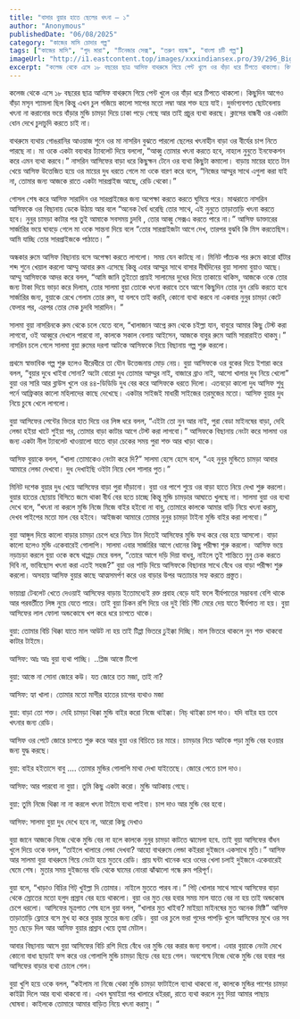 ```yaml
---
title: "বাসার বুয়ার হাতে ছেলের খৎনা – ১"
author: "Anonymous"
publishedDate: "06/08/2025"
category: "কাজের মাসি চোদার গল্প"
tags: ["কাজের মাসি", "গুদ মারা", "টিনেজার সেক্স", "তরুণ বয়স্ক", "বাংলা চটি গল্প"]
imageUrl: "http://i1.eastcontent.top/images/xxxindiansex.pro/39/296_Big.jpg"
excerpt: "কলেজ থেকে এসে ১৮ বছরের ছাত্র আসিফ বাথরুমে গিয়ে পেন্ট খুলে ওর বাঁড়া ধরে টিপতে থাকলো। কিছুদিন আগেও বাঁড়া মসৃন শ্যামলা ছিল কিন্তু এখন চুল গজিয়ে কালো সাপের মতো লম্বা আর শক্ত হয়ে যাই। দুর্ভাগ্যবশত ছোটবেলায়..."
---
```


কলেজ থেকে এসে ১৮ বছরের ছাত্র আসিফ বাথরুমে গিয়ে পেন্ট খুলে ওর বাঁড়া ধরে টিপতে থাকলো। কিছুদিন আগেও বাঁড়া মসৃন শ্যামলা ছিল কিন্তু এখন চুল গজিয়ে কালো সাপের মতো লম্বা আর শক্ত হয়ে যাই। দুর্ভাগ্যবশত ছোটবেলায় খৎনা না করানোর ভয়ে বাঁড়ার মুন্ডি চামড়া দিয়ে ঢাকা পড়ে গেছে আর তাই প্রচুর ব্যথা করছে। ক্লাসের বান্ধবী ওর একাটা ধোন দেখে চুদাচুদি করতে চাই না।


বাথরুমে ব্যথায় গোঙরানির আওয়াজ শুনে ওর মা নাসরিন বুঝতে পারলো ছেলের খৎনাহীন বাড়া ওর বীর্যের চাপ নিতে পারছে না। মা ওকে একটা বব্যথার ট্যাবলেট দিয়ে বললো, “আব্বু তোমার খৎনা করতে হবে, নাহলে নুনুতে ইনফেকশন করে এমন ব্যথা করবে।” নাসরিন আসিফের বাড়া ধরে কিছুক্ষন টেনে ওর ব্যথা কিছুটা কমালো। বাড়ায় মায়ের হাতে টান খেয়ে আসিফ উত্তেজিত হয়ে ওর মায়ের দুধ ধরতে গেলে মা ওকে বারণ করে বলে, “নিজের আম্মুর সাথে এগুলা করা যাই না, তোমার জন্য আজকে রাতে একটা সারপ্রাইজ আছে, রেডি থেকো।”


গোসল শেষ করে আসিফ সারাদিন ওর সারপ্রাইজের জন্য অপেক্ষা করতে করতে ঘুমিয়ে পরে। মাঝরাতে নাসরিন আসিফকে ওর বিছানায় ডেকে উঠায় আর বলে “অনেক ধৈর্য ধরেছি তোর সাথে, এই নুনুতে তাড়াতাড়ি খৎনা করতে হবে। নুনুর চামড়া কাটার পর তুই আমাকে সবসময় চুদবি , তোর আব্বু সেক্সএ করতে পারে না।” আসিফ ডাক্তারের সার্জারির ভয়ে ঘাবড়ে গেলে মা ওকে সান্তনা দিয়ে বলে “তোর সারপ্রাইজটা আগে দেখ, তারপর বুঝবি কি মিস করতেছিস। আমি যাচ্ছি তোর সারপ্রাইজকে পাঠাতে। ”


অন্ধকার রুমে আসিফ বিছানায় বসে অপেক্ষা করতে লাগলো। সময় যেন কাটছে না। মিনিট পাঁচেক পর রুমে কারো হাঁটার শব্দ শুনে খেয়াল করলো আম্মু আবার রুম এসেছে কিন্তু এবার আম্মুর সাথে বাসার দীর্ঘদিনের বুয়া সালমা বুয়াও আছে। আম্মু আসিফকে আদর করে বলল, “আমি জানি তুইতো প্রায়ই সালামের দুধের দিয়ে তাকায়ে থাকিস, আজকে ওকে তোর জন্য টাকা দিয়ে ভাড়া করে দিলাম, তোর সালমা বুয়া তোকে খৎনা করাবে তবে আগে কিছুদিন তোর নুন রেডি করতে হবে সার্জারির জন্য, বুয়াকে রেখে গেলাম তোর রুম, যা বলবে তাই করবি, কোনো ব্যথা করবে না একবার নুনুর চামড়া কেটে ফেলার পর, এরপর তোর মেক চুদবি সারাদিন। ”


সালমা বুয়া নাসরিনকে রুম থেকে চলে যেতে বলে, “খালাজান আপ্নে রুম থেকে চইল্লা যান, বাবুরে আমার কিছু টেস্ট করা লাগবো, ওই আব্বুরে দেখলে পারবো না, কালকে সকাল বেলায় আইসেন, আজকে বাবুর রুমে আমি সারারাইত থাকমু।” নাসরিন চলে গেলে সালমা বুয়া রুমের দরগা আটকে আসিফকে নিয়ে বিছানায় গল্প শুরু করলো।


প্রথমে স্বাভাবিক গল্প শুরু হলেও ধীরেধীরে তা যৌন উত্তেজনায় মোড় নেয়। বুয়া আসিফকে ওর বুকের দিয়ে ইশারা করে বলল, “বুয়ার দুধে খাইবা সোনা? অটো বোরো দুধ তোমার আম্মুর নাই, বাজারে ব্রাও নাই, আসো খালার দুধ নিয়ে খেলো” বুয়া ওর সারি আর ব্লাউস খুলে ওর ৪৪-ডিডিডি দুধ বের করে আসিফকে ধরতে দিলো। এতবড়ো কালো দুধ আসিফ শুধু পর্নে আফ্রিকার কালো মহিলাদের কাছে দেখেছে। একটার সাইজই মাধারী সাইজের তরমুজের মতো। আসিফ বুয়ার দুধ নিয়ে চুষে খেলে লাগলো।


বুয়া আসিফের পেন্টের ভিতর হাত দিয়ে ওর লিঙ্গ ধরে বলল, “এইটা তো নুন আর নাই, পুরা বেডা মাইনষের বাড়া, দেহি লেন্ডা হইয়া খাটে শুইয়া পর, তোমার বাড়া কাটার আগে টেস্ট করা লাগবো।” আসিফকে বিছানায় নেংটা করে সালমা ওর জন্য একটা নীল ট্যাবলেট খাওয়ালো যাতে বাড়া চেকের সময় পুরা শক্ত আর খাড়া থাকে।

আসিফ বুয়াকে বলল, “খালা তোমাকেও নেংটা করে দি?” সালমা হেসে হেসে বলে, “এহ নুনুর মুন্ডিতে চামড়া আবার আমারে লেন্ডা দেখবো। দুধ দেখাইছি ওইটা নিয়ে খেল শালার পুত।”


মিনিট দশেক বুয়ার দুধ খেয়ে আসিফের বাড়া পুরা দাঁড়ানো। বুয়া ওর পাশে শুয়ে ওর বাড়া হাতে নিয়ে দেখা শুরু করলো। বুয়ার হাতের ছোয়ায় বিসিতে জমে থাকা বীর্য বের হতে চাচ্ছে কিন্তু মুন্ডি চামড়ার আঘাতে খুলছে না। সালমা বুয়া ওর ব্যথা দেখে বলে, “খৎনা না করলে মুন্ডি নিজে মিজে বাইর হইবো না বাবু, তোমারে কালকে আমার বাড়ি নিয়ে খৎনা করামু, দেখব পাইপের মতো মাল বের হইবে। আইজকা আমারে তোমার নুনুর চামড়া টাইনা মুন্ডি বাইর করা লাগবো।”


বুয়া আঙ্গুল দিয়ে কালো বাড়ার চামড়া চেপে ধরে নিচে টান দিতেই আসিফের মুন্ডি ফথ করে বের হয়ে আসলো। বাড়া কালো হলেও মুন্ডি একেবারেই গোলাপি। সালমা এবার সার্জারির আগে ধোনের কিছু পরীক্ষা শুরু করলো। আসিফ ভয়ে নড়াচড়া করলে বুয়া ওকে কষে থাপ্পড় মেরে বলল, “তোরে আগে দড়ি দিয়া বাধবু, নাইলে তুই শান্তিতে নুনু চেক করতে দিবি না, ভাবিছোস খৎনা করা এতই সহজ?” বুয়া ওর শাড়ি দিয়ে আসিফকে বিছানার সাথে বেঁধে ওর বাড়া পরীক্ষা শুরু করলো। অসহায় আসিফ বুয়ার কাছে আত্মসমর্পণ করে ওর বাড়ার উপর অত্যাচার সহ্য করতে প্রস্তুত।


ভায়াগ্রা টেবলেট খেতে দেওয়াই আসিফের বাড়ায় ইতোমধ্যেই রক্ত প্রবাহ বেড়ে যাই ফলে বীর্যপাতের সম্ভাবনা বেশি থাকে আর পরবর্তীতে লিঙ্গ নুয়ে যেতে পারে। তাই বুয়া চিকন রশি দিয়ে ওর দুই বিচি গিঁট মেরে দেয় যাতে বীর্যপাত না হয়। বুয়া আসিফের লাল ফোলা অন্ডকোষে খপ করে ধরে চাপতে থাকে।


বুয়া: তোমার বিচি থিক্কা যাতে মাল আউট না হয় তাই টিপ্পা ভিতরে ঢুইক্কা দিচ্ছি। মাল ভিতরে থাকলে নুন শক্ত থাকবো কাটার টাইমে।

আসিফ: আঃ আঃ বুয়া ব্যথা পাচ্ছি। ..প্লিজ আস্তে টিপো

বুয়া: আস্তে না সোনা জোরে কউ। যত জোরে তত মজা, তাই না?

আসিফ: হ্যা খালা। তোমার মতো মাগীর হাতের চাপের ব্যথাও মজা

বুয়া: বাড়া তো শক্ত। দেহি চামড়া থিক্কা মুন্ডি বাইর করো নিজে থাইক্কা। নিচ্ থাইক্কা চাপ দাও। যদি বাইর হয় তবে খৎনার জন্য রেডি।


আসিফ ওর পেটে জোরে চাপতে শুরু করে আর বুয়া ওর বিচিতে চর মারে। চামড়ার নিচে আটকে পড়া মুন্ডি বের হওয়ার জন্য যুদ্ধ করছে।


বুয়া: বাইর হইতাসে বাবু …. তোমার মুন্ডির গোলাপি মাথা দেখা যাইতেছে। জোরে পেতে চাপ দাও।

আসিফ: আর পারবো না বুয়া। তুমি কিছু একটা করো। মুন্ডি আটকায় গেছে।

বুয়া: তুমি নিজে থিক্কা না না করলে খৎনা টাইমে ব্যথা পাইবা। চাপ দাও আর মুন্ডি বের হবো।

আসিফ: সালমা বুয়া দুধ দেখে হবে না, আরো কিছু দেখাও


বুয়া জানে আজকে নিজে থেকে মুন্ডি বের না হলে কালকে নুনুর চামড়া কাটতে ঝামেলা হবে. তাই বুয়া আসিফের বাঁধন খুলে দিয়ে ওকে বলল, “তাইলে খালারে লেন্ডা দেখবা? আহো বাথরুমে লেন্ডা কইররা দুইজনে একসাথে মুতি।” আসিফ আর সালমা বুয়া বাথরুমে গিয়ে নেংটা হয়ে মুতবে রেডি। প্রায় ঘন্টা খানেক ধরে ওদের খেলা চলাই দুইজনে একেবারেই ঘেমে শেষ। মুতার সময় দুইজনের বডি থেকে ঘামের নোংরা ঝাঁঝালো গন্ধে রুম পরিপূর্ণ।


বুয়া বলে, “খাড়াও বিচির গিট্ খুইল্লা দি তোমার। নাইলে মুততে পারব না।” গিট্ খোলার সাথে সাথে আসিফের বাড়া থেকে স্রোতের মতো হলুদ প্রস্রাব বের হয়ে থাকলো। বুয়া ওর মুত বের হবার সময় মাল যাতে বের না হয় তাই অন্ডকোষ চেপে ধরলো। আসিফের মূত্রপাত শেষ হলে বুয়া বলল, “খালার মুত খাইবা? মাইয়্যা মাইনষের মুত অনেক মিষ্টি” আসিফ তাড়াতাড়ি ফ্লোরে বসে মুখ হা করে বুয়ার মুতের জন্য রেডি। বুয়া ওর চুলে ভরা গুদের পাপড়ি খুলে আসিফের মুখে ওর সব মুত ছেড়ে দিল আর আসিফ বুয়ার প্রস্রাব খেয়ে তৃস্না মেটাল।


আবার বিছানায় আসে বুয়া আসিফের বিচি রশি দিয়ে বেঁধে ওর মুন্ডি বের করার জন্য বললো। এবার বুয়াকে নেংটা দেখে কোনো বাধা ছাড়াই ফস করে ওর গোলাপি মুন্ডি চামড়া ছিড়ে বের হয়ে গেল। অবশেষে নিজে থেকে মুন্ডি বের হবার পর আসিফের বাড়ার ব্যথা চোলে গেল।


বুয়া খুশি হয়ে ওকে বলল, “কইলাম না নিজে থেকা মুন্ডি চামড়া ফাটাইলে ব্যাথা থাকবো না, কালকে মুন্ডির পাশের চামড়া কাইট্টা দিলে আর ব্যথা থাকবো না। এখন ঘুমাইয়া পর খালারে ধইররা, রাতে ব্যথা করলে নুনু দিয়া আমার পাছায় ঘোষবা। কাইলকে তোমারে আমার বাড়িত নিয়ে খৎনা করামু। “
